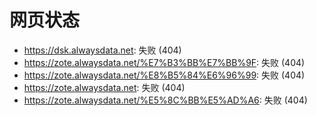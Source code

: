 # 网页状态
- https://dsk.alwaysdata.net: 失败 (404)
- https://zote.alwaysdata.net/%E7%B3%BB%E7%BB%9F: 失败 (404)
- https://zote.alwaysdata.net/%E8%B5%84%E6%96%99: 失败 (404)
- https://zote.alwaysdata.net: 失败 (404)
- https://zote.alwaysdata.net/%E5%8C%BB%E5%AD%A6: 失败 (404)
